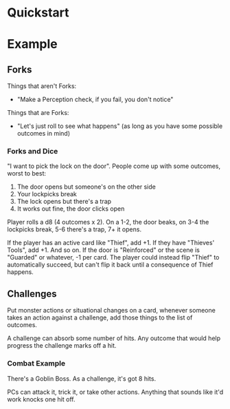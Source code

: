 <!-- TITLE: Quickstart Examples -->
<!-- SUBTITLE: A quick summary of Quickstart Examples -->

# Quickstart
# Example
## Forks
Things that aren't Forks:

* "Make a Perception check, if you fail, you don't notice"

Things that are Forks:

* "Let's just roll to see what happens" (as long as you have some possible outcomes in mind)

### Forks and Dice
"I want to pick the lock on the door". People come up with some outcomes, worst to best:

1. The door opens but someone's on the other side
2. Your lockpicks break
3. The lock opens but there's a trap
4. It works out fine, the door clicks open

Player rolls a d8 (4 outcomes x 2). On a 1-2, the door beaks, on 3-4 the lockpicks break, 5-6 there's a trap, 7+ it opens.

If the player has an active card like "Thief", add +1. If they have "Thieves' Tools", add +1. And so on. If the door is "Reinforced" or the scene is "Guarded" or whatever, -1 per card. The player could instead flip "Thief" to automatically succeed, but can't flip it back until a consequence of Thief happens.

## Challenges
Put monster actions or situational changes on a card, whenever someone takes an action against a challenge, add those things to the list of outcomes.

A challenge can absorb some number of hits. Any outcome that would help progress the challenge marks off a hit.

### Combat Example
There's a Goblin Boss. As a challenge, it's got 8 hits.

PCs can attack it, trick it, or take other actions. Anything that sounds like it'd work knocks one hit off.